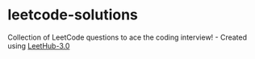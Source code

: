 # leetcode-solutions
Collection of LeetCode questions to ace the coding interview! - Created using [LeetHub-3.0](https://github.com/raphaelheinz/LeetHub-3.0)
